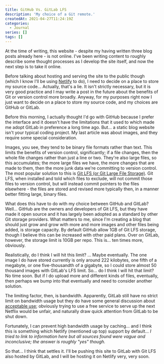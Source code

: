 ```yaml
---
title: GitHub Vs. GitLab LFS
description: 'My choice of a Git remote.'
createdAt: 2021-04-27T11:24:19Z
categories:
  - Journal
series: []
tags: []
---
```


At the time of writing, this website - despite my having written three blog posts already here - is not online. I've been writing content to roughly describe some thought processes as I develop the site itself, and now the next step is to take it online.

Before talking about hosting and serving the site to the public though (which I know I'll be using [Netlify](https://www.netlify.com/) to do), I need to decide on a place to store my source code... Actually, that's a lie. It isn't strictly necessary, but it is very good practice and I may write a post in the future about the benefits of Git or version control more broadly. Anyway, for my purposes right now I just want to decide on a place to store my source code, and my choices are GitHub or GitLab.

Before this morning, I actually thought I'd go with GitHub because I prefer the interface and it doesn't have the limitations that it used to which made me adopt GitLab in preference a long time ago. But... a static blog website isn't your typical coding project. My last article was about images, and they require some special consideration.

Images, you see, they tend to be binary file formats rather than text. This limits the benefits of version control, significantly; if a file changes, then the whole file changes rather than just a line or two. They're also large files, so this accumulates; the more large files we have, the more changes that are made to them, then the more junk data we're committing to version control. The most popular solution to this is [Git LFS (or Git Large File Storage)](https://git-lfs.github.com/). Git LFS, when installed and told which files to exclude, will not commit those files to version control, but will instead commit pointers to the files elsewhere - the files are stored and revised more typically then, in a manner better fitting large, binary files.

What does this have to do with my choice between GitHub and GitLab? Well... GitHub are the owners and developers of Git LFS, but they have made it open source and it has largely been adopted as a standard by other Git storage providers. What matters to me, since I'm creating a blog that should just grow and grow with more and more images and other files being added, is storage capacity. By default GitHub allow 1GB of Git LFS storage, though I believe this can be increased with other paid plans. Over on GitLab, however, the storage limit is 10GB per repo. This is... ten times more, obviously.

Realistically, do I think I will hit this limit? ... Maybe eventually. The one image I do have stored currently is only around 222 kilobytes, one fifth of a megabyte, or one five-thousandth of a gigabyte, so I could store almost 50 thousand images with GitLab's LFS limit. So... do I think I will hit that limit? No time soon. But if I do upload more and different kinds of files, eventually, then perhaps we bump into that eventually and need to consider another solution.

The limiting factor, then, is bandwidth. Apparently, GitLab still have no strict limit on bandwidth usage but they do have some general discussion about [acceptable use](https://gitlab.com/gitlab-com/www-gitlab-com/-/issues/1003#note_19874603); obviously trying to use a free service to serve up the next Netflix would be unfair, and naturally draw quick attention from GitLab to be shut down.

Fortunately, I can prevent high bandwidth usage by caching... and I think this is something which Netlify (mentioned up top) support by default... _I tried to link to information here but all sources found were vague and inconclusive; the answer is roughly "yes" though._

So that... I think that settles it. I'll be pushing this site to GitLab with Git LFS also hosted by GitLab, and I will be hosting it on Netlify very, very soon.